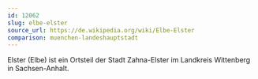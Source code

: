 ```yaml
---
id: 12062
slug: elbe-elster
source_url: https://de.wikipedia.org/wiki/Elbe-Elster
comparison: muenchen-landeshauptstadt
---
```


Elster (Elbe) ist ein Ortsteil der Stadt Zahna-Elster im Landkreis Wittenberg in Sachsen-Anhalt.
